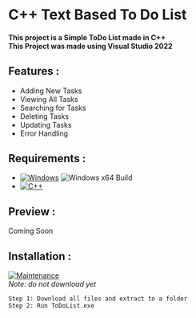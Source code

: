 <h1 align="left">C++ Text Based To Do List</h1>
<h4 align="left">This project is a Simple ToDo List made in C++ <br> This Project was made using Visual Studio 2022</h4>


## Features :
- Adding New Tasks <br>
- Viewing All Tasks <br>
- Searching for Tasks <br>
- Deleting Tasks <br>
- Updating Tasks <br>
- Error Handling <br>

## Requirements :
- [![Windows](https://img.shields.io/badge/Platform-Windows-0078d7.svg?style=flat)](https://en.wikipedia.org/wiki/Microsoft_Windows) ![Windows x64 Build](https://img.shields.io/badge/Windows-x64-4CAF50.svg)
- [![C++](https://img.shields.io/badge/Language-C%2B%2B-%23f34b7d.svg?style=flat)](https://en.wikipedia.org/wiki/C%2B%2B)

## Preview :
Coming Soon

## Installation :
[![Maintenance](https://img.shields.io/badge/Maintained%3F-yes-green.svg)](https://GitHub.com/Naereen/StrapDown.js/graphs/commit-activity) <br> *Note: do not download yet*
```
Step 1: Download all files and extract to a folder
Step 2: Run ToDoList.exe
```